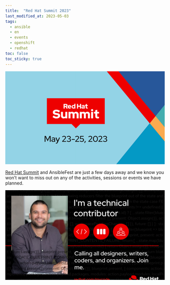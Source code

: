 ```yaml
---
title:  "Red Hat Summit 2023"
last_modified_at: 2023-05-03
tags:
  - ansible
  - en
  - events
  - openshift
  - redhat
toc: false
toc_sticky: true
---
```


[![](/assets/images/posts/2023-05-03-rh-summit23.png)](https://reg.experiences.redhat.com/flow/redhat/sum23/regGenAttendee/login?sc_cid=7013a0000034iQtAAI)

[Red Hat Summit](https://reg.experiences.redhat.com/flow/redhat/sum23/regGenAttendee/login?sc_cid=7013a0000034iQtAAI) and AnsibleFest are just a few days away and we know you won’t want to miss out on any of the activities, sessions or events we have planned.

![](/assets/images/posts/2022-04-25-rh-summit22/2.png)